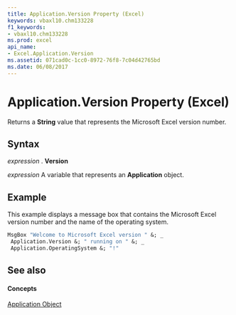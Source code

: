 ```yaml
---
title: Application.Version Property (Excel)
keywords: vbaxl10.chm133228
f1_keywords:
- vbaxl10.chm133228
ms.prod: excel
api_name:
- Excel.Application.Version
ms.assetid: 071cad0c-1cc0-8972-76f8-7c04d42765bd
ms.date: 06/08/2017
---
```



# Application.Version Property (Excel)

Returns a  **String** value that represents the Microsoft Excel version number.


## Syntax

 _expression_ . **Version**

 _expression_ A variable that represents an **Application** object.


## Example

This example displays a message box that contains the Microsoft Excel version number and the name of the operating system.


```vb
MsgBox "Welcome to Microsoft Excel version " &; _ 
 Application.Version &; " running on " &; _ 
 Application.OperatingSystem &; "!"
```


## See also


#### Concepts


[Application Object](Excel.Application(objec).md)

